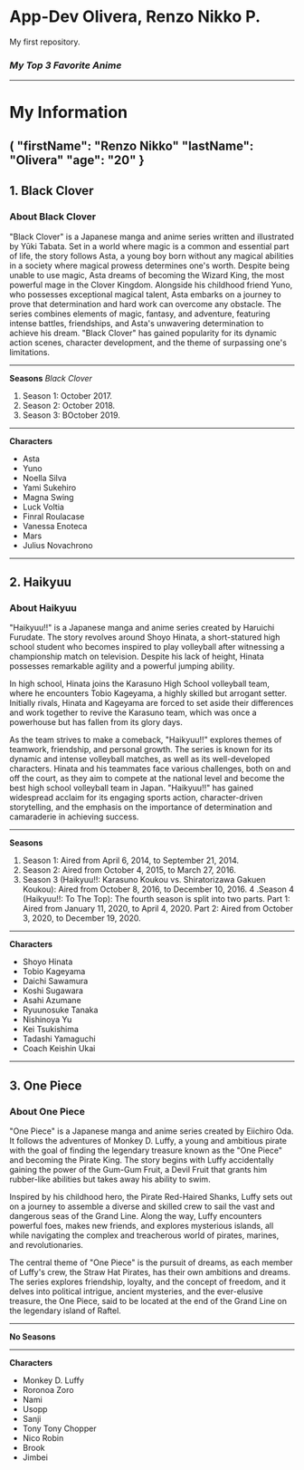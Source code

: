 # App-Dev Olivera, Renzo Nikko P.
My first repository.


### *My Top 3 Favorite Anime*
---
# My Information
(
  "firstName": "Renzo Nikko"
  "lastName": "Olivera"
  "age": "20"
}
---
## 1. Black Clover

### About Black Clover
"Black Clover" is a Japanese manga and anime series written and illustrated by Yūki Tabata. Set in a world where magic is a common and essential part of life, the story follows Asta, a young boy born without any magical abilities in a society where magical prowess determines one's worth. Despite being unable to use magic, Asta dreams of becoming the Wizard King, the most powerful mage in the Clover Kingdom. Alongside his childhood friend Yuno, who possesses exceptional magical talent, Asta embarks on a journey to prove that determination and hard work can overcome any obstacle. The series combines elements of magic, fantasy, and adventure, featuring intense battles, friendships, and Asta's unwavering determination to achieve his dream. "Black Clover" has gained popularity for its dynamic action scenes, character development, and the theme of surpassing one's limitations.

---
**Seasons**
*Black Clover*
1. Season 1: October 2017.
2. Season 2: October 2018.
3. Season 3: BOctober 2019.

---
**Characters**
- Asta
- Yuno
- Noella Silva
- Yami Sukehiro
- Magna Swing
- Luck Voltia
- Finral Roulacase
- Vanessa Enoteca
- Mars
- Julius Novachrono
  
---
## 2. Haikyuu

### About Haikyuu

"Haikyuu!!" is a Japanese manga and anime series created by Haruichi Furudate. The story revolves around Shoyo Hinata, a short-statured high school student who becomes inspired to play volleyball after witnessing a championship match on television. Despite his lack of height, Hinata possesses remarkable agility and a powerful jumping ability.

In high school, Hinata joins the Karasuno High School volleyball team, where he encounters Tobio Kageyama, a highly skilled but arrogant setter. Initially rivals, Hinata and Kageyama are forced to set aside their differences and work together to revive the Karasuno team, which was once a powerhouse but has fallen from its glory days.

As the team strives to make a comeback, "Haikyuu!!" explores themes of teamwork, friendship, and personal growth. The series is known for its dynamic and intense volleyball matches, as well as its well-developed characters. Hinata and his teammates face various challenges, both on and off the court, as they aim to compete at the national level and become the best high school volleyball team in Japan. "Haikyuu!!" has gained widespread acclaim for its engaging sports action, character-driven storytelling, and the emphasis on the importance of determination and camaraderie in achieving success.

---
**Seasons**
1. Season 1: Aired from April 6, 2014, to September 21, 2014.
2. Season 2: Aired from October 4, 2015, to March 27, 2016.
3. Season 3 (Haikyuu!!: Karasuno Koukou vs. Shiratorizawa Gakuen Koukou): Aired from October 8, 2016, to December 10, 2016.
4 .Season 4 (Haikyuu!!: To The Top): The fourth season is split into two parts.
Part 1: Aired from January 11, 2020, to April 4, 2020.
Part 2: Aired from October 3, 2020, to December 19, 2020.

---
**Characters**
- Shoyo Hinata
- Tobio Kageyama
- Daichi Sawamura
- Koshi Sugawara
- Asahi Azumane
- Ryuunosuke Tanaka
- Nishinoya Yu
- Kei Tsukishima
- Tadashi Yamaguchi
- Coach Keishin Ukai

---
  ## 3. One Piece

  ### About One Piece

  "One Piece" is a Japanese manga and anime series created by Eiichiro Oda. It follows the adventures of Monkey D. Luffy, a young and ambitious pirate with the goal of finding the legendary treasure known as the "One Piece" and becoming the Pirate King. The story begins with Luffy accidentally gaining the power of the Gum-Gum Fruit, a Devil Fruit that grants him rubber-like abilities but takes away his ability to swim.

Inspired by his childhood hero, the Pirate Red-Haired Shanks, Luffy sets out on a journey to assemble a diverse and skilled crew to sail the vast and dangerous seas of the Grand Line. Along the way, Luffy encounters powerful foes, makes new friends, and explores mysterious islands, all while navigating the complex and treacherous world of pirates, marines, and revolutionaries.

The central theme of "One Piece" is the pursuit of dreams, as each member of Luffy's crew, the Straw Hat Pirates, has their own ambitions and dreams. The series explores friendship, loyalty, and the concept of freedom, and it delves into political intrigue, ancient mysteries, and the ever-elusive treasure, the One Piece, said to be located at the end of the Grand Line on the legendary island of Raftel.

---
**No Seasons**

---
**Characters**
- Monkey D. Luffy
- Roronoa Zoro
- Nami
- Usopp
- Sanji
- Tony Tony Chopper
- Nico Robin
- Brook
- Jimbei
